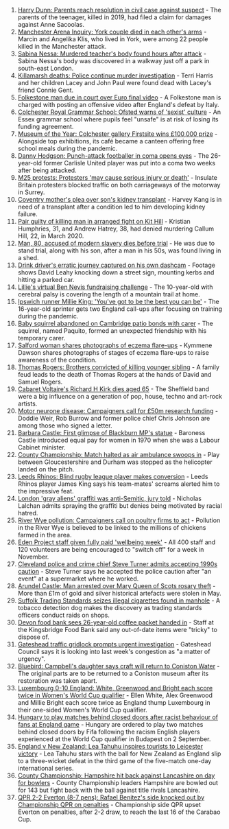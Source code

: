 1. [Harry Dunn: Parents reach resolution in civil case against suspect](https://www.bbc.co.uk/news/uk-england-northamptonshire-58642224?at_medium=RSS&at_campaign=KARANGA) - The parents of the teenager, killed in 2019, had filed a claim for damages against Anne Sacoolas.
2. [Manchester Arena Inquiry: York couple died in each other's arms](https://www.bbc.co.uk/news/uk-england-manchester-58642553?at_medium=RSS&at_campaign=KARANGA) - Marcin and Angelika Klis, who lived in York, were among 22 people killed in the Manchester attack.
3. [Sabina Nessa: Murdered teacher's body found hours after attack](https://www.bbc.co.uk/news/uk-england-london-58645487?at_medium=RSS&at_campaign=KARANGA) - Sabina Nessa's body was discovered in a walkway just off a park in south-east London.
4. [Killamarsh deaths: Police continue murder investigation](https://www.bbc.co.uk/news/uk-england-derbyshire-58636001?at_medium=RSS&at_campaign=KARANGA) - Terri Harris and her children Lacey and John Paul were found dead with Lacey's friend Connie Gent.
5. [Folkestone man due in court over Euro final video](https://www.bbc.co.uk/news/uk-england-kent-58644131?at_medium=RSS&at_campaign=KARANGA) - A Folkestone man is charged with posting an offensive video after England's defeat by Italy.
6. [Colchester Royal Grammar School: Ofsted warns of 'sexist' culture](https://www.bbc.co.uk/news/uk-england-essex-58645658?at_medium=RSS&at_campaign=KARANGA) - An Essex grammar school where pupils feel "unsafe" is at risk of losing its funding agreement.
7. [Museum of the Year: Colchester gallery Firstsite wins £100,000 prize](https://www.bbc.co.uk/news/entertainment-arts-58636369?at_medium=RSS&at_campaign=KARANGA) - Alongside top exhibitions, its café became a canteen offering free school meals during the pandemic.
8. [Danny Hodgson: Punch-attack footballer in coma opens eyes](https://www.bbc.co.uk/news/uk-england-cumbria-58637614?at_medium=RSS&at_campaign=KARANGA) - The 26-year-old former Carlisle United player was put into a coma two weeks after being attacked.
9. [M25 protests: Protesters 'may cause serious injury or death'](https://www.bbc.co.uk/news/uk-england-surrey-58636399?at_medium=RSS&at_campaign=KARANGA) - Insulate Britain protesters blocked traffic on both carriageways of the motorway in Surrey.
10. [Coventry mother's plea over son's kidney transplant](https://www.bbc.co.uk/news/uk-england-coventry-warwickshire-58641194?at_medium=RSS&at_campaign=KARANGA) - Harvey Kang is in need of a transplant after a condition led to him developing kidney failure.
11. [Pair guilty of killing man in arranged fight on Kit Hill](https://www.bbc.co.uk/news/uk-england-cornwall-58641469?at_medium=RSS&at_campaign=KARANGA) - Kristian Humphries, 31, and Andrew Hatrey, 38, had denied murdering Callum Hill, 22, in March 2020.
12. [Man, 80, accused of modern slavery dies before trial](https://www.bbc.co.uk/news/uk-england-cumbria-58638068?at_medium=RSS&at_campaign=KARANGA) - He was due to stand trial, along with his son, after a man in his 50s, was found living in a shed.
13. [Drink driver's erratic journey captured on his own dashcam](https://www.bbc.co.uk/news/uk-england-bristol-58629745?at_medium=RSS&at_campaign=KARANGA) - Footage shows David Leahy knocking down a street sign, mounting kerbs and hitting a parked car.
14. [Lillie's virtual Ben Nevis fundraising challenge](https://www.bbc.co.uk/news/uk-england-birmingham-58638612?at_medium=RSS&at_campaign=KARANGA) - The 10-year-old with cerebral palsy is covering the length of a mountain trail at home.
15. [Ipswich runner Millie King: 'You've got to be the best you can be'](https://www.bbc.co.uk/news/uk-england-suffolk-58587558?at_medium=RSS&at_campaign=KARANGA) - The 16-year-old sprinter gets two England call-ups after focusing on training during the pandemic.
16. [Baby squirrel abandoned on Cambridge patio bonds with carer](https://www.bbc.co.uk/news/uk-england-cambridgeshire-58599762?at_medium=RSS&at_campaign=KARANGA) - The squirrel, named Paquito, formed an unexpected friendship with his temporary carer.
17. [Salford woman shares photographs of eczema flare-ups](https://www.bbc.co.uk/news/uk-england-manchester-58604788?at_medium=RSS&at_campaign=KARANGA) - Kymmene Dawson shares photographs of stages of eczema flare-ups to raise awareness of the condition.
18. [Thomas Rogers: Brothers convicted of killing younger sibling](https://www.bbc.co.uk/news/uk-england-birmingham-58638301?at_medium=RSS&at_campaign=KARANGA) - A family feud leads to the death of Thomas Rogers at the hands of David and Samuel Rogers.
19. [Cabaret Voltaire's Richard H Kirk dies aged 65](https://www.bbc.co.uk/news/entertainment-arts-58641040?at_medium=RSS&at_campaign=KARANGA) - The Sheffield band were a big influence on a generation of pop, house, techno and art-rock artists.
20. [Motor neurone disease: Campaigners call for £50m research funding](https://www.bbc.co.uk/news/uk-england-birmingham-58631176?at_medium=RSS&at_campaign=KARANGA) - Doddie Weir, Rob Burrow and former police chief Chris Johnson are among those who signed a letter.
21. [Barbara Castle: First glimpse of Blackburn MP's statue](https://www.bbc.co.uk/news/uk-england-lancashire-58642544?at_medium=RSS&at_campaign=KARANGA) - Baroness Castle introduced equal pay for women in 1970 when she was a Labour Cabinet minister.
22. [County Championship: Match halted as air ambulance swoops in](https://www.bbc.co.uk/news/uk-england-bristol-58639421?at_medium=RSS&at_campaign=KARANGA) - Play between Gloucestershire and Durham was stopped as the helicopter landed on the pitch.
23. [Leeds Rhinos: Blind rugby league player makes conversion](https://www.bbc.co.uk/news/uk-england-leeds-58638230?at_medium=RSS&at_campaign=KARANGA) - Leeds Rhinos player James King says his team-mates' screams alerted him to the impressive feat.
24. [London 'gray aliens' graffiti was anti-Semitic, jury told](https://www.bbc.co.uk/news/uk-england-london-58545509?at_medium=RSS&at_campaign=KARANGA) - Nicholas Lalchan admits spraying the graffiti but denies being motivated by racial hatred.
25. [River Wye pollution: Campaigners call on poultry firms to act](https://www.bbc.co.uk/news/uk-england-hereford-worcester-58638370?at_medium=RSS&at_campaign=KARANGA) - Pollution in the River Wye is believed to be linked to the millions of chickens farmed in the area.
26. [Eden Project staff given fully paid 'wellbeing week'](https://www.bbc.co.uk/news/uk-england-cornwall-58641466?at_medium=RSS&at_campaign=KARANGA) - All 400 staff and 120 volunteers are being encouraged to "switch off" for a week in November.
27. [Cleveland police and crime chief Steve Turner admits accepting 1990s caution](https://www.bbc.co.uk/news/uk-england-tees-58637507?at_medium=RSS&at_campaign=KARANGA) - Steve Turner says he accepted the police caution after "an event" at a supermarket where he worked.
28. [Arundel Castle: Man arrested over Mary Queen of Scots rosary theft](https://www.bbc.co.uk/news/uk-england-sussex-58638351?at_medium=RSS&at_campaign=KARANGA) - More than £1m of gold and silver historical artefacts were stolen in May.
29. [Suffolk Trading Standards seizes illegal cigarettes found in manhole](https://www.bbc.co.uk/news/uk-england-suffolk-58633038?at_medium=RSS&at_campaign=KARANGA) - A tobacco detection dog makes the discovery as trading standards officers conduct raids on shops.
30. [Devon food bank sees 26-year-old coffee packet handed in](https://www.bbc.co.uk/news/uk-england-devon-58638040?at_medium=RSS&at_campaign=KARANGA) - Staff at the Kingsbridge Food Bank said any out-of-date items were "tricky" to dispose of.
31. [Gateshead traffic gridlock prompts urgent investigation](https://www.bbc.co.uk/news/uk-england-tyne-58635656?at_medium=RSS&at_campaign=KARANGA) - Gateshead Council says it is looking into last week's congestion as "a matter of urgency".
32. [Bluebird: Campbell's daughter says craft will return to Coniston Water](https://www.bbc.co.uk/news/uk-england-cumbria-58632814?at_medium=RSS&at_campaign=KARANGA) - The original parts are to be returned to a Coniston museum after its restoration was taken apart.
33. [Luxembourg 0-10 England: White, Greenwood and Bright each score twice in Women's World Cup qualifier](https://www.bbc.co.uk/sport/football/58624411?at_medium=RSS&at_campaign=KARANGA) - Ellen White, Alex Greenwood and Millie Bright each score twice as England thump Luxembourg in their one-sided Women's World Cup qualifier.
34. [Hungary to play matches behind closed doors after racist behaviour of fans at England game](https://www.bbc.co.uk/sport/football/58642558?at_medium=RSS&at_campaign=KARANGA) - Hungary are ordered to play two matches behind closed doors by Fifa following the racism English players experienced at the World Cup qualifier in Budapest on 2 September.
35. [England v New Zealand: Lea Tahuhu inspires tourists to Leicester victory](https://www.bbc.co.uk/sport/cricket/58643587?at_medium=RSS&at_campaign=KARANGA) - Lea Tahuhu stars with the ball for New Zealand as England slip to a three-wicket defeat in the third game of the five-match one-day international series.
36. [County Championship: Hampshire hit back against Lancashire on day for bowlers](https://www.bbc.co.uk/sport/cricket/58631141?at_medium=RSS&at_campaign=KARANGA) - County Championship leaders Hampshire are bowled out for 143 but fight back with the ball against title rivals Lancashire.
37. [QPR 2-2 Everton (8-7 pens): Rafael Benitez's side knocked out by Championship QPR on penalties](https://www.bbc.co.uk/sport/football/58553820?at_medium=RSS&at_campaign=KARANGA) - Championship side QPR upset Everton on penalties, after 2-2 draw, to reach the last 16 of the Carabao Cup.
